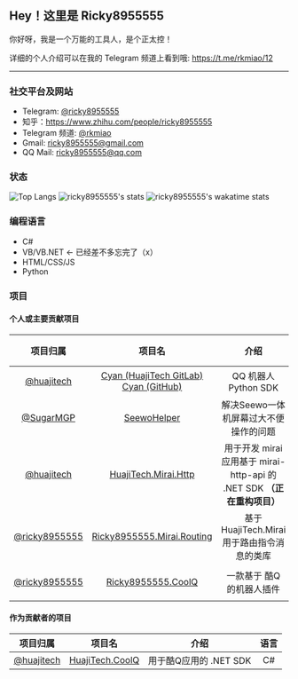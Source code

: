 ## Hey！这里是 Ricky8955555

你好呀，我是一个万能的工具人，是个正太控！

详细的个人介绍可以在我的 Telegram 频道上看到哦: https://t.me/rkmiao/12

---

### 社交平台及网站
- Telegram: [@ricky8955555](https://t.me/ricky8955555)
- 知乎：https://www.zhihu.com/people/ricky8955555
- Telegram 频道: [@rkmiao](https://t.me/rkmiao)
- Gmail: [ricky8955555@gmail.com](mailto:ricky8955555@gmail.com)
- QQ Mail: [ricky8955555@qq.com](mailto:ricky8955555@qq.com)

### 状态

![Top Langs](https://github-readme-stats.vercel.app/api/top-langs/?username=ricky8955555&&layout=compact)
![ricky8955555's stats](https://github-readme-stats.vercel.app/api?username=ricky8955555&show_icons=true&count_private=true&include_all_commits=true)
![ricky8955555's wakatime stats](https://github-readme-stats.vercel.app/api/wakatime?username=ricky8955555)

### 编程语言

- C#
- VB/VB.NET <- 已经差不多忘完了（x）
- HTML/CSS/JS
- Python

### 项目

#### 个人或主要贡献项目

|项目归属|项目名|介绍|语言|框架 / SDK|状态|
|:----:|:----:|:----:|:----:|:----:|:----:|
|[@huajitech](https://github.com/huajitech)|[Cyan (HuajiTech GitLab)](https://gitlab.huajitech.net/huajitech/cyan)<br>[Cyan (GitHub)](https://github.com/huajitech/cyan)|QQ 机器人 Python SDK|Python|Python 3.7+|归档|
|[@SugarMGP](https://github.com/SugarMGP)|[SeewoHelper](https://github.com/Mo-Ink/SeewoHelper)|解决Seewo一体机屏幕过大不便操作的问题|C#|.NET 5.0|不活跃|
|[@huajitech](https://github.com/huajitech)|[HuajiTech.Mirai.Http](https://github.com/huajitech/mirai-http-dotnet-sdk)|用于开发 mirai 应用基于 mirai-http-api 的 .NET SDK **（正在重构项目）**|C#|.NET Standard 2.1|停更|
|[@ricky8955555](https://gitlab.huajitech.net/Ricky8955555)|[Ricky8955555.Mirai.Routing](https://gitlab.huajitech.net/Ricky8955555/mirai-routing)|基于 HuajiTech.Mirai 用于路由指令消息的类库|C#|.NET 5.0 / [HuajiTech.Mirai](https://github.com/huajitech/mirai-http-dotnet-sdk)|停更|
|[@ricky8955555](https://github.com/ricky8955555)|[Ricky8955555.CoolQ](https://github.com/ricky8955555/Ricky8955555.CoolQ)|一款基于 酷Q 的机器人插件|C#|.NET Framework 4.7.2 / [HuajiTech.CoolQ](https://github.com/huajitech/coolq-dotnet-sdk)|停更|

#### 作为贡献者的项目
|项目归属|项目名|介绍|语言|
|:----:|:----:|:----:|:----:|
|[@huajitech](https://github.com/huajitech)|[HuajiTech.CoolQ](https://github.com/huajitech/coolq-dotnet-sdk)|用于酷Q应用的 .NET SDK|C#|
